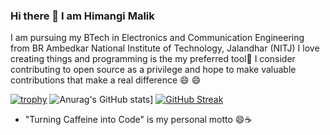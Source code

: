 ### Hi there 👋 I am Himangi Malik

I am pursuing my BTech in Electronics and Communication Engineering from BR Ambedkar National Institute of Technology, Jalandhar (NITJ)
I love creating things and programming is the my preferred tool💖
I consider contributing to open source as a privilege and hope to make valuable contributions that make a real difference 😄 😄


[![trophy](https://github-profile-trophy.vercel.app/?username=Himangi-Malik&theme=onedark)](https://github.com/ryo-ma/github-profile-trophy)
![Anurag's GitHub stats](https://github-readme-stats.vercel.app/api?username=Himangi-Malik&count_private=true&theme=dark)]
[![GitHub Streak](https://streak-stats.demolab.com/?user=Himangi-Malik&theme=dark)](https://git.io/streak-stats)
- "Turning Caffeine into Code" is my personal motto 😄☕
<!--
**Himangi-Malik/Himangi-Malik** is a ✨ _special_ ✨ repository because its `README.md` (this file) appears on your GitHub profile.

Here are some ideas to get you started:

- 🔭 I’m currently working on ...
- 🌱 I’m currently learning ...
- 👯 I’m looking to collaborate on ...
- 🤔 I’m looking for help with ...
- 💬 Ask me about ...
- 📫 How to reach me: ...
- 😄 Pronouns: ...
- ⚡ Fun fact: ...
-->
